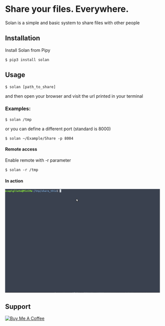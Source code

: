 # Share your files. Everywhere.

Solan is a simple and basic system to share files with other people

## Installation

Install Solan from Pipy

    $ pip3 install solan

## Usage

    $ solan [path_to_share]

and then open your browser and visit the url printed in your terminal

### Examples:

    $ solan /tmp

or you can define a different port (standard is 8000)

    $ solan ~/Example/Share -p 8004

#### Remote access

Enable remote with -r parameter


    $ solan -r /tmp

#### In action

![solan usage](readme/solan-0.1.1.gif "Solan Usage")

## Support

<a href="https://www.buymeacoffee.com/scapigliato" target="_blank"><img src="https://cdn.buymeacoffee.com/buttons/arial-black.png" alt="Buy Me A Coffee" style="height: 51px !important;width: 217px !important;" ></a>
